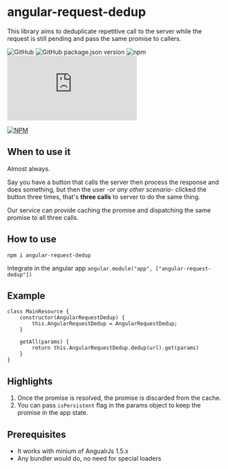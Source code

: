 # angular-request-dedup

This library aims to deduplicate repetitive call to the server while the request is still pending and pass the same promise to callers.

![GitHub](https://img.shields.io/github/license/AndrewLawendy/angular-request-dedup)
![GitHub package.json version](https://img.shields.io/github/package-json/v/AndrewLawendy/angular-request-dedup)
![npm](https://img.shields.io/npm/dw/angular-request-dedup)
![GitHub file size in bytes](https://img.shields.io/github/size/AndrewLawendy/angular-request-dedup/src/index.js)

[![NPM](https://nodei.co/npm/angular-request-dedup.png?downloads=true)](https://nodei.co/npm/angular-request-dedup/)

## When to use it

Almost always.

Say you have a button that calls the server then process the response and does something, but then the user -_or any other scenario_- clicked the button three times, that's **three calls** to server to do the same thing.

Our service can provide caching the promise and dispatching the same promise to all three calls.

## How to use

`npm i angular-request-dedup`

Integrate in the angular app
`angular.module("app", ["angular-request-dedup"])`

## Example

```
class MainResource {
    constructor(AngularRequestDedup) {
        this.AngularRequestDedup = AngularRequestDedup;
    }

    getAll(params) {
        return this.AngularRequestDedup.dedup(url).get(params)
    }
}
```

## Highlights

1. Once the promise is resolved, the promise is discarded from the cache.
2. You can pass `isPersistent` flag in the params object to keep the promise in the app state.

## Prerequisites

- It works with minium of AngualrJs 1.5.x
- Any bundler would do, no need for special loaders

